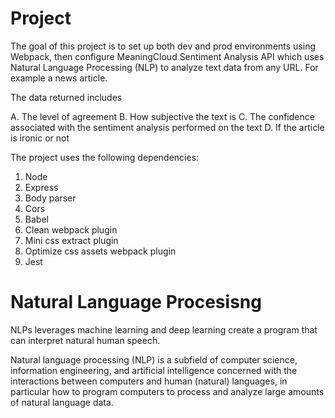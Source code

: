 # Project

The goal of this project is to set up both dev and prod environments using Webpack, then configure MeaningCloud Sentiment Analysis API which uses Natural Language Processing (NLP) to analyze text data from any URL. For example a news article.

The data returned includes

A. The level of agreement
B. How subjective the text is
C. The confidence associated with the sentiment analysis performed on the text 
D. If the article is ironic or not

The project uses the following dependencies:

1. Node
2. Express
3. Body parser
4. Cors
5. Babel
6. Clean webpack plugin
7. Mini css extract plugin
8. Optimize css assets webpack plugin
9. Jest

# Natural Language Procesisng

 NLPs leverages machine learning and deep learning create a program that can interpret natural human speech. 

Natural language processing (NLP) is a subfield of computer science, information engineering, and artificial intelligence
concerned with the interactions between computers and human (natural) languages, in particular how to program computers to
process and analyze large amounts of natural language data.


